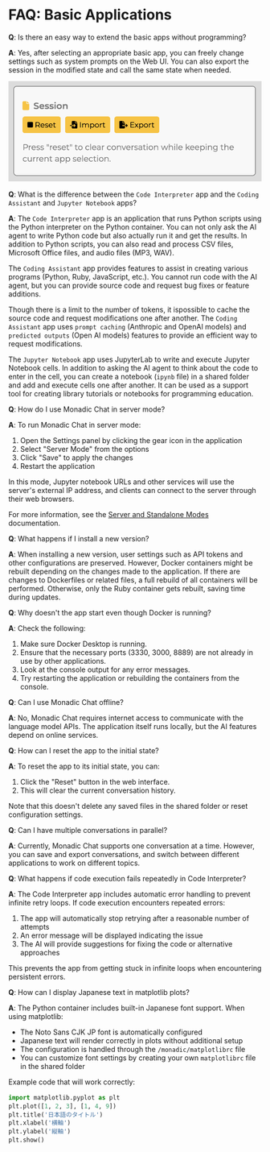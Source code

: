 # FAQ: Basic Applications

**Q**: Is there an easy way to extend the basic apps without programming?

**A**: Yes, after selecting an appropriate basic app, you can freely change settings such as system prompts on the Web UI. You can also export the session in the modified state and call the same state when needed.

![](../assets/images/monadic-chat-session.png ':size=400')

**Q**: What is the difference between the `Code Interpreter` app and the `Coding Assistant` and `Jupyter Notebook` apps?

**A**: The `Code Interpreter` app is an application that runs Python scripts using the Python interpreter on the Python container. You can not only ask the AI agent to write Python code but also actually run it and get the results. In addition to Python scripts, you can also read and process CSV files, Microsoft Office files, and audio files (MP3, WAV).

The `Coding Assistant` app provides features to assist in creating various programs (Python, Ruby, JavaScript, etc.). You cannot run code with the AI agent, but you can provide source code and request bug fixes or feature additions.

Though there is a limit to the number of tokens, it ispossible to cache the source code and request modifications one after another. The `Coding Assistant` app uses `prompt caching` (Anthropic and OpenAI models) and `predicted outputs` (Open AI models) features to provide an efficient way to request modifications.

The `Jupyter Notebook` app uses JupyterLab to write and execute Jupyter Notebook cells. In addition to asking the AI agent to think about the code to enter in the cell, you can create a notebook (`ipynb` file) in a shared folder and add and execute cells one after another. It can be used as a support tool for creating library tutorials or notebooks for programming education.

**Q**: How do I use Monadic Chat in server mode?

**A**: To run Monadic Chat in server mode:

1. Open the Settings panel by clicking the gear icon in the application
2. Select "Server Mode" from the options
3. Click "Save" to apply the changes
4. Restart the application

In this mode, Jupyter notebook URLs and other services will use the server's external IP address, and clients can connect to the server through their web browsers.

For more information, see the [Server and Standalone Modes](../docker-integration/basic-architecture.md#server-and-standalone-modes) documentation.

**Q**: What happens if I install a new version?

**A**: When installing a new version, user settings such as API tokens and other configurations are preserved. However, Docker containers might be rebuilt depending on the changes made to the application. If there are changes to Dockerfiles or related files, a full rebuild of all containers will be performed. Otherwise, only the Ruby container gets rebuilt, saving time during updates.

**Q**: Why doesn't the app start even though Docker is running?

**A**: Check the following:

1. Make sure Docker Desktop is running.
2. Ensure that the necessary ports (3330, 3000, 8889) are not already in use by other applications.
3. Look at the console output for any error messages.
4. Try restarting the application or rebuilding the containers from the console.

**Q**: Can I use Monadic Chat offline?

**A**: No, Monadic Chat requires internet access to communicate with the language model APIs. The application itself runs locally, but the AI features depend on online services.

**Q**: How can I reset the app to the initial state?

**A**: To reset the app to its initial state, you can:

1. Click the "Reset" button in the web interface.
2. This will clear the current conversation history.

Note that this doesn't delete any saved files in the shared folder or reset configuration settings.

**Q**: Can I have multiple conversations in parallel?

**A**: Currently, Monadic Chat supports one conversation at a time. However, you can save and export conversations, and switch between different applications to work on different topics.

**Q**: What happens if code execution fails repeatedly in Code Interpreter?

**A**: The Code Interpreter app includes automatic error handling to prevent infinite retry loops. If code execution encounters repeated errors:

1. The app will automatically stop retrying after a reasonable number of attempts
2. An error message will be displayed indicating the issue
3. The AI will provide suggestions for fixing the code or alternative approaches

This prevents the app from getting stuck in infinite loops when encountering persistent errors.

**Q**: How can I display Japanese text in matplotlib plots?

**A**: The Python container includes built-in Japanese font support. When using matplotlib:

- The Noto Sans CJK JP font is automatically configured
- Japanese text will render correctly in plots without additional setup
- The configuration is handled through the `/monadic/matplotlibrc` file
- You can customize font settings by creating your own `matplotlibrc` file in the shared folder

Example code that will work correctly:
```python
import matplotlib.pyplot as plt
plt.plot([1, 2, 3], [1, 4, 9])
plt.title('日本語のタイトル')
plt.xlabel('横軸')
plt.ylabel('縦軸')
plt.show()
```